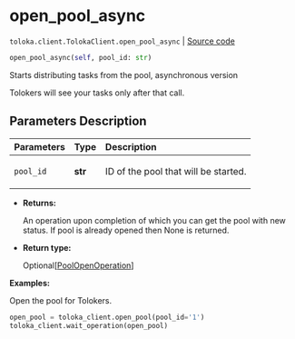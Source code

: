 # open_pool_async
`toloka.client.TolokaClient.open_pool_async` | [Source code](https://github.com/Toloka/toloka-kit/blob/v1.0.2/src/client/__init__.py#L1565)

```python
open_pool_async(self, pool_id: str)
```

Starts distributing tasks from the pool, asynchronous version


Tolokers will see your tasks only after that call.

## Parameters Description

| Parameters | Type | Description |
| :----------| :----| :-----------|
`pool_id`|**str**|<p>ID of the pool that will be started.</p>

* **Returns:**

  An operation upon completion of which you can get the pool with new status. If pool is
already opened then None is returned.

* **Return type:**

  Optional\[[PoolOpenOperation](toloka.client.operations.PoolOpenOperation.md)\]

**Examples:**

Open the pool for Tolokers.

```python
open_pool = toloka_client.open_pool(pool_id='1')
toloka_client.wait_operation(open_pool)
```
